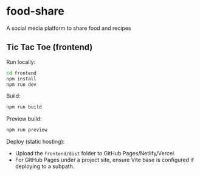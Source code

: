 # food-share
A social media platform to share food and recipes

## Tic Tac Toe (frontend)

Run locally:

```bash
cd frontend
npm install
npm run dev
```

Build:

```bash
npm run build
```

Preview build:

```bash
npm run preview
```

Deploy (static hosting):
- Upload the `frontend/dist` folder to GitHub Pages/Netlify/Vercel.
- For GitHub Pages under a project site, ensure Vite base is configured if deploying to a subpath.

